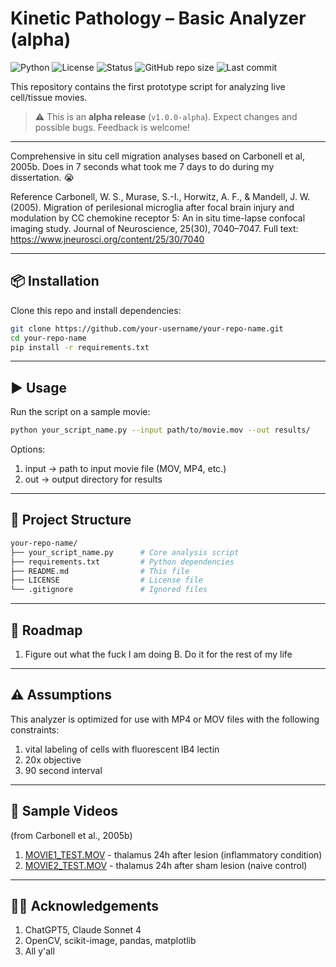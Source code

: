 # Kinetic Pathology – Basic Analyzer (alpha)

![Python](https://img.shields.io/badge/python-3.9%2B-blue.svg)
![License](https://img.shields.io/badge/license-MIT-green.svg)
![Status](https://img.shields.io/badge/status-alpha-orange.svg)
![GitHub repo size](https://img.shields.io/github/repo-size/bigaxon/kinetic-pathology-basic-analyzer)
![Last commit](https://img.shields.io/github/last-commit/bigaxon/kinetic-pathology-basic-analyzer)

This repository contains the first prototype script for analyzing live cell/tissue movies.  
> ⚠️ This is an **alpha release** (`v1.0.0-alpha`). Expect changes and possible bugs. Feedback is welcome!

***

Comprehensive in situ cell migration analyses based on Carbonell et al, 2005b. Does in 7 seconds what took me 7 days to do during my dissertation. 😭

Reference
Carbonell, W. S., Murase, S.-I., Horwitz, A. F., & Mandell, J. W. (2005). Migration of perilesional microglia after focal brain injury and modulation by CC chemokine receptor 5: An in situ time-lapse confocal imaging study. Journal of Neuroscience, 25(30), 7040–7047. Full text: https://www.jneurosci.org/content/25/30/7040

---

## 📦 Installation

Clone this repo and install dependencies:

```bash
git clone https://github.com/your-username/your-repo-name.git
cd your-repo-name
pip install -r requirements.txt
```
***

## ▶️ Usage
Run the script on a sample movie:

```bash
python your_script_name.py --input path/to/movie.mov --out results/
```
Options:
  1. input → path to input movie file (MOV, MP4, etc.)
  2. out → output directory for results

***

## 📂 Project Structure

```bash
your-repo-name/
├── your_script_name.py      # Core analysis script
├── requirements.txt         # Python dependencies
├── README.md                # This file
├── LICENSE                  # License file
└── .gitignore               # Ignored files
```

***

## 🚀 Roadmap
  1. Figure out what the fuck I am doing
  B. Do it for the rest of my life

***

## ⚠️ Assumptions
This analyzer is optimized for use with MP4 or MOV files with the following constraints:
  1. vital labeling of cells with fluorescent IB4 lectin
  2. 20x objective
  3. 90 second interval

***

## 🎥 Sample Videos
(from Carbonell et al., 2005b)
  1. [MOVIE1_TEST.MOV](https://www.tiktok.com/@brainsurgerydropout) - thalamus 24h after lesion (inflammatory condition)
  2. [MOVIE2_TEST.MOV](https://www.instagram.com/brainsurgerydropout) - thalamus 24h after sham lesion (naive control)

***

## 🙌🏽 Acknowledgements
  1. ChatGPT5, Claude Sonnet 4
  2. OpenCV, scikit-image, pandas, matplotlib
  3. All y'all

